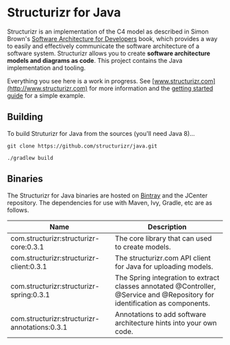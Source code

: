 # Structurizr for Java

Structurizr is an implementation of the C4 model as described in Simon Brown's
[Software Architecture for Developers](https://leanpub.com/software-architecture-for-developers) book, which provides a way to easily and effectively communicate the software architecture of a software system. Structurizr allows you to create __software architecture models and diagrams as code__. This project contains the Java implementation and tooling.

Everything you see here is a work in progress. See [www.structurizr.com](http://www.structurizr.com) for more information and the [getting started guide](https://www.structurizr.com/getting-started/java) for a simple example.

## Building

To build Struturizr for Java from the sources (you'll need Java 8)...

```
git clone https://github.com/structurizr/java.git

./gradlew build
```

## Binaries
The Structurizr for Java binaries are hosted on [Bintray](https://bintray.com/structurizr/maven/structurizr-java) and the JCenter repository.
The dependencies for use with Maven, Ivy, Gradle, etc are as follows.

Name                                          | Description
-------------------------------------------   | ---------------------------------------------------------------------------------------------------------------------------
com.structurizr:structurizr-core:0.3.1        | The core library that can used to create models.</td>
com.structurizr:structurizr-client:0.3.1      | The structurizr.com API client for Java for uploading models.
com.structurizr:structurizr-spring:0.3.1      | The Spring integration to extract classes annotated @Controller, @Service and @Repository for identification as components.
com.structurizr:structurizr-annotations:0.3.1 | Annotations to add software architecture hints into your own code.
